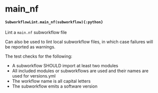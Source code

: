 # main_nf

#### `SubworkflowLint.main_nf(subworkflow){:python}`

Lint a `main.nf` subworkflow file

Can also be used to lint local subworkflow files,
in which case failures will be reported as
warnings.

The test checks for the following:

- A subworkflow SHOULD import at least two modules
- All included modules or subworkflows are used and their names are used for versions.yml
- The workflow name is all capital letters
- The subworkflow emits a software version
